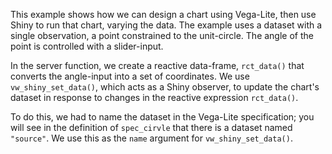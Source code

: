 This example shows how we can design a chart using Vega-Lite, then use Shiny to run that chart, varying the data. The example uses a dataset with a single observation, a point constrained to the unit-circle. The angle of the point is controlled with a slider-input.

In the server function, we create a reactive data-frame, `rct_data()` that converts the angle-input into a set of coordinates. We use `vw_shiny_set_data()`, which acts as a Shiny observer, to update the chart's dataset in response to changes in the reactive expression `rct_data()`.

To do this, we had to name the dataset in the Vega-Lite specification; you will see in the definition of `spec_cirvle` that there is a dataset named `"source"`. We use this as the `name` argument for `vw_shiny_set_data()`.
